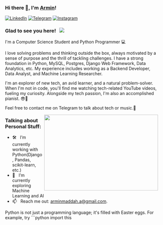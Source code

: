 ### Hi there 👋, I'm [Armin](https://github.com/armin2080)!

[![LinkedIn](https://img.shields.io/badge/linkedin-%230077B5.svg?style=for-the-badge&logo=linkedin&logoColor=white)](https://www.linkedin.com/in/armin-maddah-493838219/)
[![Telegram](https://img.shields.io/badge/Telegram-2CA5E0?style=for-the-badge&logo=telegram&logoColor=white)](https://t.me/armin_2080)
[![Instagram](https://img.shields.io/badge/Instagram-%23E4405F.svg?style=for-the-badge&logo=Instagram&logoColor=white)](https://instagram.com/_armin.2080_/)

### Glad to see you here! &nbsp; ![](https://visitor-badge.glitch.me/badge?page_id=armin2080.armin2080&style=flat-square&color=0088cc)

I'm a Computer Science Student and Python Programmer 💻

I love solving problems and thinking outside the box, always motivated by a sense of purpose and the thrill of tackling challenges. I have a strong foundation in Python, MySQL, Postgres, Django Web Framework, Data Analytics, etc. My experience includes working as a Backend Developer, Data Analyst, and Machine Learning Researcher.

I'm an explorer of new tech, an avid learner, and a natural problem-solver. When I'm not in code, you'll find me watching tech-related YouTube videos, fueling my curiosity. Alongside my tech passion, I'm also an accomplished pianist. 😎🎹

Feel free to contact me on Telegram to talk about tech or music.👐

<img align="right" height="250" width="375" alt="" src="https://raw.githubusercontent.com/iampavangandhi/iampavangandhi/master/gifs/coder.gif" />

### Talking about Personal Stuff:

- 🛠 &nbsp; I’m currently working with Python(Django, Pandas, scikit-learn, etc.)
- 🚀 &nbsp; I’m currently exploring Machine Learning and AI
- 📫 &nbsp; Reach me out: arminmaddah.a@gmail.com.

Python is not just a programming language; it's filled with Easter eggs. For example, try ```python
import this
``` in your Python interpreter for some hidden wisdom.
